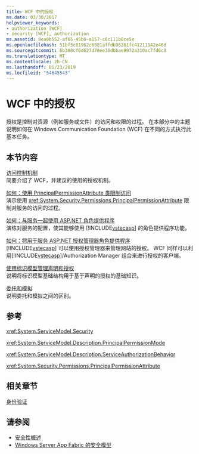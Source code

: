 ```yaml
---
title: WCF 中的授权
ms.date: 03/30/2017
helpviewer_keywords:
- authorization [WCF]
- security [WCF], authorization
ms.assetid: 8ea0b552-af65-45b0-a157-c6c111b8ce5e
ms.openlocfilehash: 51bf3c81962c6981affdb96261fc41211142e46d
ms.sourcegitcommit: 6b308cf6d627d78ee36dbbae8972a310ac7fd6c8
ms.translationtype: MT
ms.contentlocale: zh-CN
ms.lasthandoff: 01/23/2019
ms.locfileid: "54645543"
---
```

# <a name="authorization-in-wcf"></a>WCF 中的授权
授权是控制对资源（例如服务或文件）的访问和权限的过程。 在本部分中的主题说明如何在 Windows Communication Foundation (WCF) 在不同的方式执行此基本任务。  
  
## <a name="in-this-section"></a>本节内容  
 [访问控制机制](../../../../docs/framework/wcf/feature-details/access-control-mechanisms.md)  
 简要介绍了 WCF，并建议的使用的授权机制。  
  
 [如何：使用 PrincipalPermissionAttribute 类限制访问](../../../../docs/framework/wcf/how-to-restrict-access-with-the-principalpermissionattribute-class.md)  
 演示使用 <xref:System.Security.Permissions.PrincipalPermissionAttribute> 限制对服务的访问的过程。  
  
 [如何：与服务一起使用 ASP.NET 角色提供程序](../../../../docs/framework/wcf/feature-details/how-to-use-the-aspnet-role-provider-with-a-service.md)  
 演练对服务的配置，使其能够使用 [!INCLUDE[vstecasp](../../../../includes/vstecasp-md.md)] 的角色提供程序功能。  
  
 [如何：将用于服务 ASP.NET 授权管理器角色提供程序](../../../../docs/framework/wcf/feature-details/how-to-use-the-aspnet-authorization-manager-role-provider-with-a-service.md)  
 [!INCLUDE[vstecasp](../../../../includes/vstecasp-md.md)] 可以使用授权管理器来管理网站的授权。 WCF 同样可以利用[!INCLUDE[vstecasp](../../../../includes/vstecasp-md.md)]/Authorization Manager 组合来进行授权的客户端。  
  
 [使用标识模型管理声明和授权](../../../../docs/framework/wcf/feature-details/managing-claims-and-authorization-with-the-identity-model.md)  
 说明将标识模型基础结构用于基于声明的授权的基础知识。  
  
 [委托和模拟](../../../../docs/framework/wcf/feature-details/delegation-and-impersonation-with-wcf.md)  
 说明委托和模拟之间的区别。  
  
## <a name="reference"></a>参考  
 <xref:System.ServiceModel.Security>  
  
 <xref:System.ServiceModel.Description.PrincipalPermissionMode>  
  
 <xref:System.ServiceModel.Description.ServiceAuthorizationBehavior>  
  
 <xref:System.Security.Permissions.PrincipalPermissionAttribute>  
  
## <a name="related-sections"></a>相关章节  
 [身份验证](../../../../docs/framework/wcf/feature-details/authentication-in-wcf.md)  
  
## <a name="see-also"></a>请参阅
- [安全性概述](../../../../docs/framework/wcf/feature-details/security-overview.md)
- [Windows Server App Fabric 的安全模型](https://go.microsoft.com/fwlink/?LinkID=201279&clcid=0x409)
